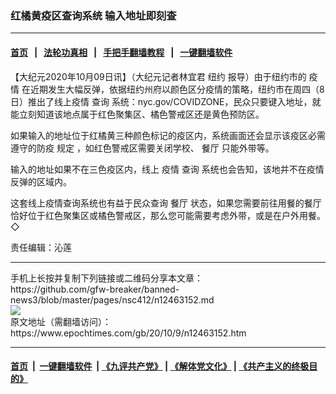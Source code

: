 ### 红橘黄疫区查询系统 输入地址即刻查
------------------------

#### [首页](https://github.com/gfw-breaker/banned-news3/blob/master/README.md) &nbsp;&nbsp;|&nbsp;&nbsp; [法轮功真相](https://github.com/begood0513/basic/blob/master/README.md)  &nbsp;&nbsp;|&nbsp;&nbsp; [手把手翻墙教程](https://github.com/gfw-breaker/guides/wiki)  &nbsp;&nbsp;|&nbsp;&nbsp; [一键翻墙软件](https://github.com/gfw-breaker/nogfw/blob/master/README.md)  



<div><p>
 【大纪元2020年10月09日讯】（大纪元记者林宜君
 <ok href="https://www.epochtimes.com/gb/tag/%E7%BA%BD%E7%BA%A6.html">
  纽约
 </ok>
 报导）由于纽约市的
 <ok href="https://www.epochtimes.com/gb/tag/%E7%96%AB%E6%83%85.html">
  疫情
 </ok>
 在近期发生大幅反弹，依据纽约州府以颜色区分疫情的策略，纽约市在周四（8日）推出了线上疫情
 <ok href="https://www.epochtimes.com/gb/tag/%E6%9F%A5%E8%AF%A2.html">
  查询
 </ok>
 系统：nyc.gov/COVIDZONE，民众只要键入地址，就能立刻知道该地点属于红色聚集区、橘色警戒区还是黄色预防区。
</p>
<p>
 如果输入的地址位于红橘黄三种颜色标记的疫区内，系统画面还会显示该疫区必需遵守的防疫
 <ok href="https://www.epochtimes.com/gb/tag/%E8%A7%84%E5%AE%9A.html">
  规定
 </ok>
 ，如红色警戒区需要关闭学校、
 <ok href="https://www.epochtimes.com/gb/tag/%E9%A4%90%E5%8E%85.html">
  餐厅
 </ok>
 只能外带等。
</p>
<p>
 输入的地址如果不在三色疫区内，线上
 <ok href="https://www.epochtimes.com/gb/tag/%E7%96%AB%E6%83%85.html">
  疫情
 </ok>
 <ok href="https://www.epochtimes.com/gb/tag/%E6%9F%A5%E8%AF%A2.html">
  查询
 </ok>
 系统也会告知，该地并不在疫情反弹的区域内。
</p>
<p>
 这套线上疫情查询系统也有益于民众查询
 <ok href="https://www.epochtimes.com/gb/tag/%E9%A4%90%E5%8E%85.html">
  餐厅
 </ok>
 状态，如果您需要前往用餐的餐厅恰好位于红色聚集区或橘色警戒区，那么您可能需要考虑外带，或是在户外用餐。◇
</p>
<p>
 责任编辑：沁莲
</p>
</div>
<hr/>
手机上长按并复制下列链接或二维码分享本文章：<br/>
https://github.com/gfw-breaker/banned-news3/blob/master/pages/nsc412/n12463152.md <br/>
<a href='https://github.com/gfw-breaker/banned-news3/blob/master/pages/nsc412/n12463152.md'><img src='https://github.com/gfw-breaker/banned-news3/blob/master/pages/nsc412/n12463152.md.png'/></a> <br/>
原文地址（需翻墙访问）：https://www.epochtimes.com/gb/20/10/9/n12463152.htm


------------------------
#### [首页](https://github.com/gfw-breaker/banned-news3/blob/master/README.md) &nbsp;|&nbsp; [一键翻墙软件](https://github.com/gfw-breaker/nogfw/blob/master/README.md) &nbsp;| [《九评共产党》](https://github.com/gfw-breaker/9ping.md/blob/master/README.md#九评之一评共产党是什么) | [《解体党文化》](https://github.com/gfw-breaker/jtdwh.md/blob/master/README.md) | [《共产主义的终极目的》](https://github.com/gfw-breaker/gczydzjmd.md/blob/master/README.md)


<img src='http://gfw-breaker.win/banned-news3/pages/nsc412/n12463152.md' width='0px' height='0px'/>